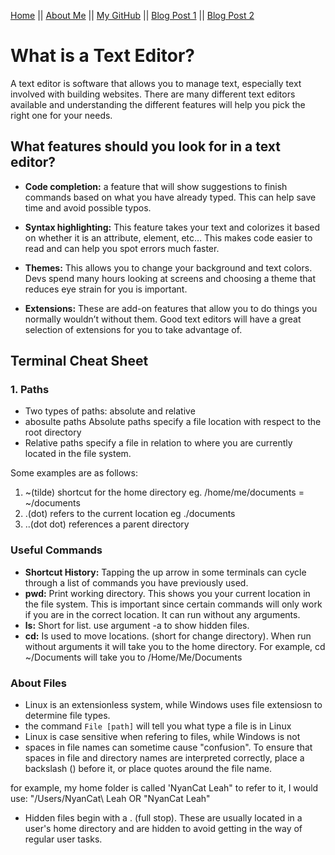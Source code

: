 [Home](README.md) || [About Me](About-Me.md) || [My GitHub](https://github.com/leahgrace555) || [Blog Post 1](blogpost1.md) || [Blog Post 2](blogpost2.md)

# What is a Text Editor?
A text editor is software that allows you to manage text, especially text involved with building websites. 
There are many different text editors available and understanding the different features will help you pick the right one for your needs. 

## What features should you look for in a text editor?

 - **Code completion:** a feature that will show suggestions to finish commands based on what you have already typed. This can help save time and avoid possible typos. 

- **Syntax highlighting:** This feature takes your text and colorizes it based on whether it is an attribute, element, etc… This makes code easier to read and can help you spot errors much faster.

- **Themes:** This allows you to change your background and text colors. Devs spend many hours looking at screens and choosing a theme that reduces eye strain for you is important.  

- **Extensions:** These are add-on features that allow you to do things you normally wouldn’t without them. Good text editors will have a great selection of extensions for you to take advantage of. 


## Terminal Cheat Sheet

### 1. Paths
- Two types of paths: absolute and relative
- abosulte paths Absolute paths specify a file location with respect to the root directory
- Relative paths specify a file in relation to where you are currently located in the file system. 

Some examples are as follows:

1.  ~(tilde) shortcut for the home directory eg. /home/me/documents = ~/documents
2.  .(dot) refers to the current location eg ./documents
3.  ..(dot dot) references a parent directory



### Useful Commands

- **Shortcut History:** Tapping the up arrow in some terminals can cycle through a list of commands you have previously used. 
- **pwd:** Print working directory. This shows you your current location in the file system. This is important since certain commands will only work if you are in the correct location. It can run without any arguments.
- **ls:** Short for list. use argument -a to show hidden files. 
- **cd:** Is used to move locations. (short for change directory). When run without arguments it will take you to the home directory. For example, cd ~/Documents will take you to /Home/Me/Documents

### About Files

 - Linux is an extensionless system, while Windows uses file extensiosn to determine file types. 
  - the command ` File [path] ` will tell you what type a file is in Linux
- Linux is case sensitive when refering to files, while Windows is not
- spaces in file names can sometime cause "confusion". To ensure that spaces in file and directory names are interpreted correctly, place a backslash (\) before it, or place quotes around the file name. 

for example, my home folder is called 'NyanCat Leah"
to refer to it, I would use: "/Users/NyanCat\ Leah OR "NyanCat Leah"

- Hidden files begin with a . (full stop). These are usually located in a user's home directory and are hidden to avoid getting in the way of regular user tasks. 


